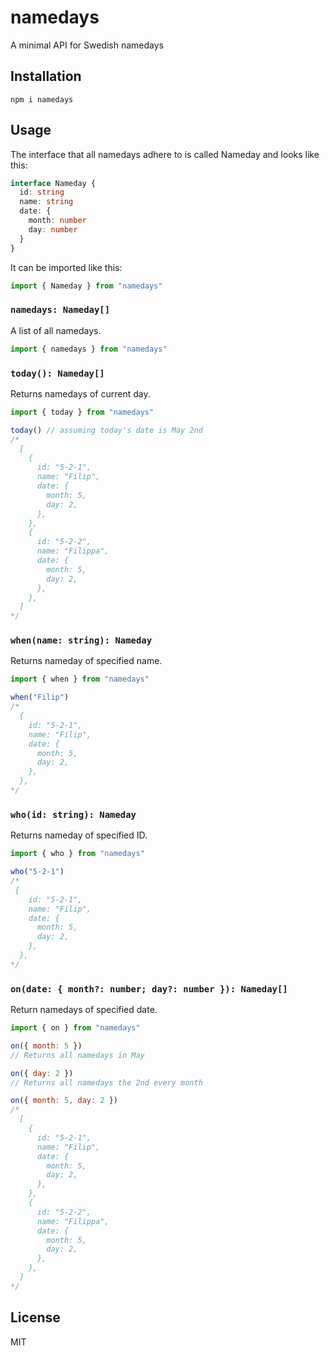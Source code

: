 # namedays

A minimal API for Swedish namedays

## Installation

```
npm i namedays
```

## Usage

The interface that all namedays adhere to is called Nameday and looks like this:

```typescript
interface Nameday {
  id: string
  name: string
  date: {
    month: number
    day: number
  }
}
```

It can be imported like this:

```javascript
import { Nameday } from "namedays"
```

### `namedays: Nameday[]`

A list of all namedays.

```javascript
import { namedays } from "namedays"
```

### `today(): Nameday[]`

Returns namedays of current day.

```javascript
import { today } from "namedays"

today() // assuming today's date is May 2nd
/*
  [
    {
      id: "5-2-1",
      name: "Filip",
      date: {
        month: 5,
        day: 2,
      },
    },
    {
      id: "5-2-2",
      name: "Filippa",
      date: {
        month: 5,
        day: 2,
      },
    },
  ]
*/
```

### `when(name: string): Nameday`

Returns nameday of specified name.

```javascript
import { when } from "namedays"

when("Filip")
/*
  {
    id: "5-2-1",
    name: "Filip",
    date: {
      month: 5,
      day: 2,
    },
  },
*/
```

### `who(id: string): Nameday`

Returns nameday of specified ID.

```javascript
import { who } from "namedays"

who("5-2-1")
/*
 {
    id: "5-2-1",
    name: "Filip",
    date: {
      month: 5,
      day: 2,
    },
  },
*/
```

### `on(date: { month?: number; day?: number }): Nameday[]`

Return namedays of specified date.

```javascript
import { on } from "namedays"

on({ month: 5 })
// Returns all namedays in May

on({ day: 2 })
// Returns all namedays the 2nd every month

on({ month: 5, day: 2 })
/*
  [
    {
      id: "5-2-1",
      name: "Filip",
      date: {
        month: 5,
        day: 2,
      },
    },
    {
      id: "5-2-2",
      name: "Filippa",
      date: {
        month: 5,
        day: 2,
      },
    },
  ]
*/
```

## License

MIT

